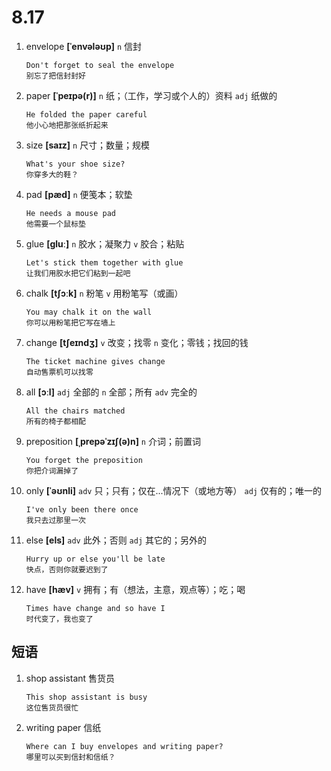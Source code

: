 # 8.17

1. envelope **[ˈenvələʊp]** `n` 信封

   ```
   Don't forget to seal the envelope
   别忘了把信封封好
   ```

2. paper **[ˈpeɪpə(r)]** `n` 纸；（工作，学习或个人的）资料 `adj` 纸做的

   ```
   He folded the paper careful
   他小心地把那张纸折起来
   ```

3. size **[saɪz]** `n` 尺寸；数量；规模

   ```
   What's your shoe size?
   你穿多大的鞋？
   ```

4. pad **[pæd]** `n` 便笺本；软垫

   ```
   He needs a mouse pad
   他需要一个鼠标垫
   ```

5. glue **[ɡluː]** `n` 胶水；凝聚力 `v` 胶合；粘贴

   ```
   Let's stick them together with glue
   让我们用胶水把它们粘到一起吧
   ```

6. chalk **[tʃɔːk]** `n` 粉笔 `v` 用粉笔写（或画）

   ```
   You may chalk it on the wall
   你可以用粉笔把它写在墙上
   ```

7. change **[tʃeɪndʒ]** `v` 改变；找零 `n` 变化；零钱；找回的钱

   ```
   The ticket machine gives change
   自动售票机可以找零
   ```

8. all **[ɔːl]** `adj` 全部的 `n` 全部；所有 `adv` 完全的

   ```
   All the chairs matched
   所有的椅子都相配
   ```

9. preposition **[ˌprepəˈzɪʃ(ə)n]** `n` 介词；前置词

   ```
   You forget the preposition
   你把介词漏掉了
   ```

10. only **[ˈəʊnli]** `adv` 只；只有；仅在...情况下（或地方等） `adj` 仅有的；唯一的

    ```
    I've only been there once
    我只去过那里一次
    ```

11. else **[els]** `adv` 此外；否则 `adj` 其它的；另外的

    ```
    Hurry up or else you'll be late
    快点，否则你就要迟到了
    ```

12. have **[hæv]** `v` 拥有；有（想法，主意，观点等）；吃；喝

    ```
    Times have change and so have I
    时代变了，我也变了
    ```

## 短语

1. shop assistant 售货员

   ```
   This shop assistant is busy
   这位售货员很忙
   ```

2. writing paper 信纸

   ```
   Where can I buy envelopes and writing paper?
   哪里可以买到信封和信纸？
   ```
